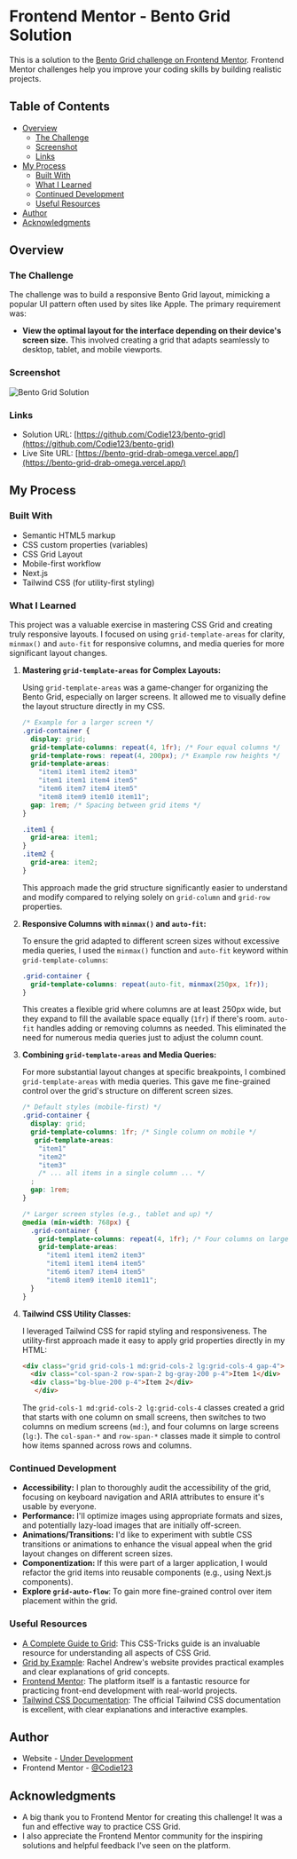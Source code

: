 # Frontend Mentor - Bento Grid Solution

This is a solution to the [Bento Grid challenge on Frontend Mentor](https://www.frontendmentor.io/challenges/bento-grid-RMydElrlOj). Frontend Mentor challenges help you improve your coding skills by building realistic projects.

## Table of Contents

- [Overview](#overview)
  - [The Challenge](#the-challenge)
  - [Screenshot](#screenshot)
  - [Links](#links)
- [My Process](#my-process)
  - [Built With](#built-with)
  - [What I Learned](#what-i-learned)
  - [Continued Development](#continued-development)
  - [Useful Resources](#useful-resources)
- [Author](#author)
- [Acknowledgments](#acknowledgments)

## Overview

### The Challenge

The challenge was to build a responsive Bento Grid layout, mimicking a popular UI pattern often used by sites like Apple. The primary requirement was:

-   **View the optimal layout for the interface depending on their device's screen size.** This involved creating a grid that adapts seamlessly to desktop, tablet, and mobile viewports.

### Screenshot

![Bento Grid Solution](./images/preview.png)

<!--
    Alternative, if you have multiple screenshots (desktop, mobile, etc.):

    ### Desktop
    ![Desktop Screenshot](./images/preview.png)

    ### Mobile
    ![Mobile Screenshot](./images/mobile-preview.png)
-->

### Links

-   Solution URL: [https://github.com/Codie123/bento-grid](https://github.com/Codie123/bento-grid)  <!-- REPLACE WITH YOUR REPO URL -->
-   Live Site URL: [https://bento-grid-drab-omega.vercel.app/](https://bento-grid-drab-omega.vercel.app/) <!-- REPLACE WITH YOUR LIVE SITE URL (e.g., Netlify, Vercel, GitHub Pages) -->

## My Process

### Built With

-   Semantic HTML5 markup
-   CSS custom properties (variables)
-   CSS Grid Layout
-   Mobile-first workflow
-   Next.js
-   Tailwind CSS (for utility-first styling)

### What I Learned

This project was a valuable exercise in mastering CSS Grid and creating truly responsive layouts. I focused on using `grid-template-areas` for clarity, `minmax()` and `auto-fit` for responsive columns, and media queries for more significant layout changes.

1.  **Mastering `grid-template-areas` for Complex Layouts:**

    Using `grid-template-areas` was a game-changer for organizing the Bento Grid, especially on larger screens. It allowed me to visually define the layout structure directly in my CSS.

    ```css
    /* Example for a larger screen */
    .grid-container {
      display: grid;
      grid-template-columns: repeat(4, 1fr); /* Four equal columns */
      grid-template-rows: repeat(4, 200px); /* Example row heights */
      grid-template-areas:
        "item1 item1 item2 item3"
        "item1 item1 item4 item5"
        "item6 item7 item4 item5"
        "item8 item9 item10 item11";
      gap: 1rem; /* Spacing between grid items */
    }

    .item1 {
      grid-area: item1;
    }
    .item2 {
      grid-area: item2;
    }
    ```

    This approach made the grid structure significantly easier to understand and modify compared to relying solely on `grid-column` and `grid-row` properties.

2.  **Responsive Columns with `minmax()` and `auto-fit`:**

    To ensure the grid adapted to different screen sizes without excessive media queries, I used the `minmax()` function and `auto-fit` keyword within `grid-template-columns`:

    ```css
    .grid-container {
      grid-template-columns: repeat(auto-fit, minmax(250px, 1fr));
    }
    ```

    This creates a flexible grid where columns are at least 250px wide, but they expand to fill the available space equally (`1fr`) if there's room.  `auto-fit` handles adding or removing columns as needed. This eliminated the need for numerous media queries just to adjust the column count.

3.  **Combining `grid-template-areas` and Media Queries:**

    For more substantial layout changes at specific breakpoints, I combined `grid-template-areas` with media queries. This gave me fine-grained control over the grid's structure on different screen sizes.

    ```css
    /* Default styles (mobile-first) */
    .grid-container {
      display: grid;
      grid-template-columns: 1fr; /* Single column on mobile */
       grid-template-areas:
        "item1"
        "item2"
        "item3"
        /* ... all items in a single column ... */
      ;
      gap: 1rem;
    }

    /* Larger screen styles (e.g., tablet and up) */
    @media (min-width: 768px) {
      .grid-container {
        grid-template-columns: repeat(4, 1fr); /* Four columns on larger screens*/
        grid-template-areas:
          "item1 item1 item2 item3"
          "item1 item1 item4 item5"
          "item6 item7 item4 item5"
          "item8 item9 item10 item11";
      }
    }
    ```

4.  **Tailwind CSS Utility Classes:**

    I leveraged Tailwind CSS for rapid styling and responsiveness.  The utility-first approach made it easy to apply grid properties directly in my HTML:

    ```html
    <div class="grid grid-cols-1 md:grid-cols-2 lg:grid-cols-4 gap-4">
      <div class="col-span-2 row-span-2 bg-gray-200 p-4">Item 1</div>
      <div class="bg-blue-200 p-4">Item 2</div>
       </div>
    ```
    The `grid-cols-1 md:grid-cols-2 lg:grid-cols-4` classes created a grid that starts with one column on small screens, then switches to two columns on medium screens (`md:`), and four columns on large screens (`lg:`). The `col-span-*` and `row-span-*` classes made it simple to control how items spanned across rows and columns.

### Continued Development

-   **Accessibility:** I plan to thoroughly audit the accessibility of the grid, focusing on keyboard navigation and ARIA attributes to ensure it's usable by everyone.
-   **Performance:**  I'll optimize images using appropriate formats and sizes, and potentially lazy-load images that are initially off-screen.
-   **Animations/Transitions:**  I'd like to experiment with subtle CSS transitions or animations to enhance the visual appeal when the grid layout changes on different screen sizes.
-   **Componentization:**  If this were part of a larger application, I would refactor the grid items into reusable components (e.g., using Next.js components).
-  **Explore `grid-auto-flow`**: To gain more fine-grained control over item placement within the grid.

### Useful Resources

-   [A Complete Guide to Grid](https://css-tricks.com/snippets/css/complete-guide-grid/): This CSS-Tricks guide is an invaluable resource for understanding all aspects of CSS Grid.
-   [Grid by Example](https://gridbyexample.com/): Rachel Andrew's website provides practical examples and clear explanations of grid concepts.
-   [Frontend Mentor](https://www.frontendmentor.io/): The platform itself is a fantastic resource for practicing front-end development with real-world projects.
- [Tailwind CSS Documentation](https://tailwindcss.com/docs):  The official Tailwind CSS documentation is excellent, with clear explanations and interactive examples.

## Author

-   Website - [Under Development](https://www.nazeem.xyz)  <!-- Replace with your website/portfolio -->
-   Frontend Mentor - [@Codie123](https://www.frontendmentor.io/profile/Codie123) <!-- Replace with your Frontend Mentor profile -->
## Acknowledgments

-   A big thank you to Frontend Mentor for creating this challenge! It was a fun and effective way to practice CSS Grid.
-   I also appreciate the Frontend Mentor community for the inspiring solutions and helpful feedback I've seen on the platform.